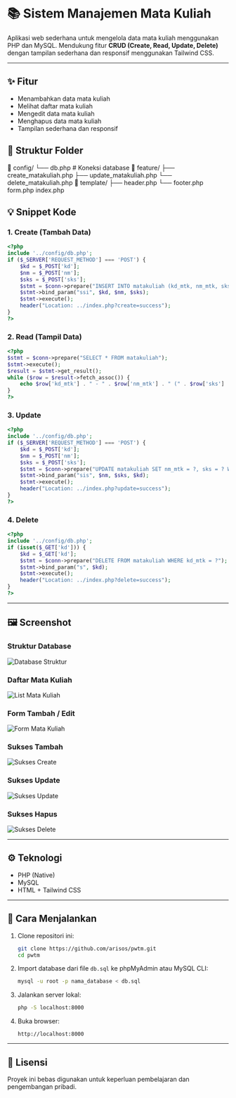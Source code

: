 # 📚 Sistem Manajemen Mata Kuliah

Aplikasi web sederhana untuk mengelola data mata kuliah menggunakan PHP dan MySQL. Mendukung fitur **CRUD (Create, Read, Update, Delete)** dengan tampilan sederhana dan responsif menggunakan Tailwind CSS.

---

## ✨ Fitur

- Menambahkan data mata kuliah
- Melihat daftar mata kuliah
- Mengedit data mata kuliah
- Menghapus data mata kuliah
- Tampilan sederhana dan responsif

## 📁 Struktur Folder

📁 config/
└── db.php # Koneksi database
📁 feature/
├── create_matakuliah.php
├── update_matakuliah.php
└── delete_matakuliah.php
📁 template/
├── header.php
└── footer.php
form.php
index.php

## 💡 Snippet Kode

### 1. Create (Tambah Data)

```php
<?php
include '../config/db.php';
if ($_SERVER['REQUEST_METHOD'] === 'POST') {
    $kd = $_POST['kd'];
    $nm = $_POST['nm'];
    $sks = $_POST['sks'];
    $stmt = $conn->prepare("INSERT INTO matakuliah (kd_mtk, nm_mtk, sks) VALUES (?, ?, ?)");
    $stmt->bind_param("ssi", $kd, $nm, $sks);
    $stmt->execute();
    header("Location: ../index.php?create=success");
}
?>
```

### 2. Read (Tampil Data)

```php
<?php
$stmt = $conn->prepare("SELECT * FROM matakuliah");
$stmt->execute();
$result = $stmt->get_result();
while ($row = $result->fetch_assoc()) {
    echo $row['kd_mtk'] . " - " . $row['nm_mtk'] . " (" . $row['sks'] . " SKS)";
}
?>
```

### 3. Update

```php
<?php
include '../config/db.php';
if ($_SERVER['REQUEST_METHOD'] === 'POST') {
    $kd = $_POST['kd'];
    $nm = $_POST['nm'];
    $sks = $_POST['sks'];
    $stmt = $conn->prepare("UPDATE matakuliah SET nm_mtk = ?, sks = ? WHERE kd_mtk = ?");
    $stmt->bind_param("sis", $nm, $sks, $kd);
    $stmt->execute();
    header("Location: ../index.php?update=success");
}
?>
```

### 4. Delete

```php
<?php
include '../config/db.php';
if (isset($_GET['kd'])) {
    $kd = $_GET['kd'];
    $stmt = $conn->prepare("DELETE FROM matakuliah WHERE kd_mtk = ?");
    $stmt->bind_param("s", $kd);
    $stmt->execute();
    header("Location: ../index.php?delete=success");
}
?>
```

---

## 🖼️ Screenshot

### Struktur Database

![Database Struktur](screenshots/db.png)

### Daftar Mata Kuliah

![List Mata Kuliah](screenshots/list.png)

### Form Tambah / Edit

![Form Mata Kuliah](screenshots/form.png)

### Sukses Tambah

![Sukses Create](screenshots/create_success.png)

### Sukses Update

![Sukses Update](screenshots/update_success.png)

### Sukses Hapus

![Sukses Delete](screenshots/delete_success.png)

---

## ⚙️ Teknologi

- PHP (Native)
- MySQL
- HTML + Tailwind CSS

---

## 🚀 Cara Menjalankan

1. Clone repositori ini:

   ```bash
   git clone https://github.com/arisos/pwtm.git
   cd pwtm
   ```

2. Import database dari file `db.sql` ke phpMyAdmin atau MySQL CLI:

   ```bash
   mysql -u root -p nama_database < db.sql
   ```

3. Jalankan server lokal:

   ```bash
   php -S localhost:8000
   ```

4. Buka browser:

   ```
   http://localhost:8000
   ```

---

## 📄 Lisensi

Proyek ini bebas digunakan untuk keperluan pembelajaran dan pengembangan pribadi.
